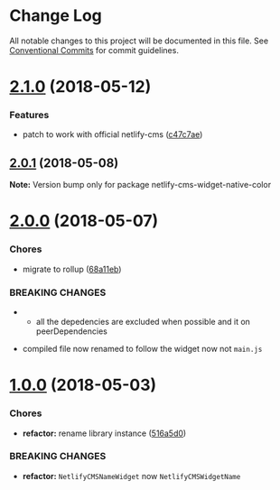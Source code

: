# Change Log

All notable changes to this project will be documented in this file.
See [Conventional Commits](https://conventionalcommits.org) for commit guidelines.

<a name="2.1.0"></a>
# [2.1.0](https://github.com/ekoeryanto/netlify-cms-widgets/compare/netlify-cms-widget-native-color@2.0.1...netlify-cms-widget-native-color@2.1.0) (2018-05-12)


### Features

* patch to work with official netlify-cms ([c47c7ae](https://github.com/ekoeryanto/netlify-cms-widgets/commit/c47c7ae))




<a name="2.0.1"></a>
## [2.0.1](https://github.com/ekoeryanto/netlify-cms-widgets/compare/netlify-cms-widget-native-color@2.0.0...netlify-cms-widget-native-color@2.0.1) (2018-05-08)




**Note:** Version bump only for package netlify-cms-widget-native-color

<a name="2.0.0"></a>
# [2.0.0](https://github.com/ekoeryanto/netlify-cms-widgets/compare/netlify-cms-widget-native-color@1.0.0...netlify-cms-widget-native-color@2.0.0) (2018-05-07)


### Chores

* migrate to rollup ([68a11eb](https://github.com/ekoeryanto/netlify-cms-widgets/commit/68a11eb))


### BREAKING CHANGES

* - all the depedencies are excluded when possible and it on peerDependencies
- compiled file now renamed to follow the widget now not `main.js`




<a name="1.0.0"></a>
# [1.0.0](https://github.com/ekoeryanto/netlify-cms-widgets/compare/netlify-cms-widget-native-color@0.1.2...netlify-cms-widget-native-color@1.0.0) (2018-05-03)


### Chores

* **refactor:** rename library instance ([516a5d0](https://github.com/ekoeryanto/netlify-cms-widgets/commit/516a5d0))


### BREAKING CHANGES

* **refactor:** `NetlifyCMSNameWidget` now `NetlifyCMSWidgetName`

